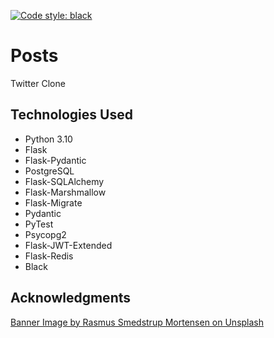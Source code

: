 [![Code style: black](https://img.shields.io/badge/code%20style-black-000000.svg)](https://github.com/psf/black)

# Posts

Twitter Clone

## Technologies Used
- Python 3.10
- Flask
- Flask-Pydantic
- PostgreSQL
- Flask-SQLAlchemy
- Flask-Marshmallow
- Flask-Migrate
- Pydantic
- PyTest
- Psycopg2
- Flask-JWT-Extended
- Flask-Redis
- Black


## Acknowledgments
[Banner Image by Rasmus Smedstrup Mortensen on Unsplash](https://unsplash.com/photos/_ZtPsxAomeI?utm_source=unsplash&utm_medium=referral&utm_content=creditShareLink)